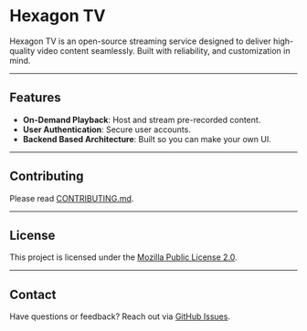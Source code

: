 # Hexagon TV

Hexagon TV is an open-source streaming service designed to deliver high-quality video content seamlessly. Built with reliability, and customization in mind.

---

## Features

- **On-Demand Playback**: Host and stream pre-recorded content.
- **User Authentication**: Secure user accounts.
- **Backend Based Architecture**: Built so you can make your own UI.

---

## Contributing

Please read [CONTRIBUTING.md](CONTRIBUTING.md).

---

## License

This project is licensed under the [Mozilla Public License 2.0](LICENSE.md).

---

## Contact

Have questions or feedback? Reach out via [GitHub Issues](https://github.com/Mooshay105/Hexagon-TV/issues).
